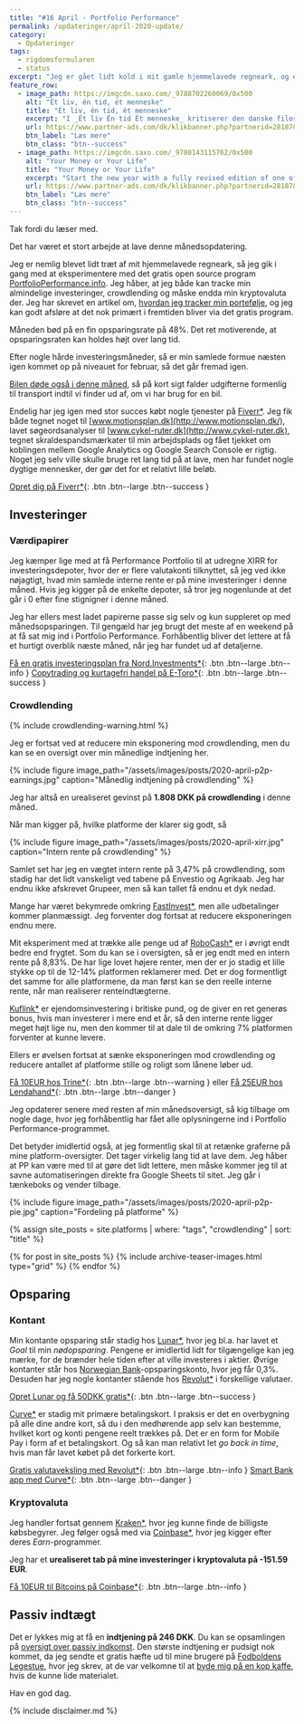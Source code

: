 ```yaml
---
title: "#16 April - Portfolio Performance"
permalink: /opdateringer/april-2020-update/
category:
  - Opdateringer
tags:
  - rigdomsformularen
  - status
excerpt: "Jeg er gået lidt kold i mit gamle hjemmelavede regneark, og er ved at lægge tallene ind i Portfolio Performance."
feature_row:
  - image_path: https://imgcdn.saxo.com/_9788702260069/0x500
    alt: "Ét liv, én tid, ét menneske"
    title: "Ét liv, én tid, ét menneske"
    excerpt: "I _Ét liv Én tid Ét menneske_ kritiserer den danske filosof og erhvervsleder Morten Albæk idéen om, at man ved at sætte klarere grænser mellem arbejdstid og fritid, kan løse dette seriøse problem. Ifølge Morten Albæk findes svaret snarere ved at skabe sig et meningsfuldt liv."
    url: https://www.partner-ads.com/dk/klikbanner.php?partnerid=28187&bannerid=43264&htmlurl=https://www.saxo.com/dk/et-liv-en-tid-et-menneske_morten-albaek_haeftet_9788702260069
    btn_label: "Læs mere"
    btn_class: "btn--success"
  - image_path: https://imgcdn.saxo.com/_9780143115762/0x500
    alt: "Your Money or Your Life"
    title: "Your Money or Your Life"
    excerpt: "Start the new year with a fully revised edition of one of the most influential books ever written on personal finance with more than a million copies sold"
    url: https://www.partner-ads.com/dk/klikbanner.php?partnerid=28187&bannerid=43264&htmlurl=https://www.saxo.com/dk/your-money-or-your-life_vicki-robin_paperback_9780143115762
    btn_label: "Læs mere"
    btn_class: "btn--success"
---
```


Tak fordi du læser med.

Det har været et stort arbejde at lave denne månedsopdatering.

Jeg er nemlig blevet lidt træt af mit hjemmelavede regneark, så jeg gik i gang med at eksperimentere med det gratis open source program [PortfolioPerformance.info](http://www.portfolio-performance.info). Jeg håber, at jeg både kan tracke min almindelige investeringer, crowdlending og måske endda min kryptovaluta der. 
Jeg har skrevet en artikel om, [hvordan jeg tracker min portefølje](/hvordan-tracker-jeg-min-portefolje/), og jeg kan godt afsløre at det nok primært i fremtiden bliver via det gratis program.

Måneden bød på en fin opsparingsrate på 48%. Det ret motiverende, at opsparingsraten kan holdes højt over lang tid.

Efter nogle hårde investeringsmåneder, så er min samlede formue næsten igen kommet op på niveauet for februar, så det går fremad igen.

[Bilen døde også i denne måned](/bilen-synes-2020/), så på kort sigt falder udgifterne formenlig til transport indtil vi finder ud af, om vi har brug for en bil.

Endelig har jeg igen med stor succes købt nogle tjenester på [Fiverr\*](/go/fiverr/). Jeg fik både tegnet noget til [www.motionsplan.dk](http://www.motionsplan.dk/), lavet søgeordsanalyser til [www.cykel-ruter.dk](http://www.cykel-ruter.dk), tegnet skraldespandsmærkater til min arbejdsplads og fået tjekket om koblingen mellem Google Analytics og Google Search Console er rigtig. Noget jeg selv ville skulle bruge ret lang tid på at lave, men har fundet nogle dygtige mennesker, der gør det for et relativt lille beløb.

[Opret dig på Fiverr\*](/go/fiverr/){: .btn .btn--large .btn--success }

## Investeringer

### Værdipapirer

Jeg kæmper lige med at få Performance Portfolio til at udregne XIRR for investeringsdepoter, hvor der er flere valutakonti tilknyttet, så jeg ved ikke nøjagtigt, hvad min samlede interne rente er på mine investeringer i denne måned. Hvis jeg kigger på de enkelte depoter, så tror jeg nogenlunde at det går i 0 efter fine stignigner i denne måned.

Jeg har ellers mest ladet papirerne passe sig selv og kun suppleret op med månedsopsparingen. Til gengæld har jeg brugt det meste af en weekend på at få sat mig ind i Portfolio Performance. Forhåbentlig bliver det lettere at få et hurtigt overblik næste måned, når jeg har fundet ud af detaljerne.

[Få en gratis investeringsplan fra Nord.Investments\*](/go/nord/){: .btn .btn--large .btn--info } [Copytrading og kurtagefri handel på E-Toro\*](/go/etoro/){: .btn .btn--large .btn--success }

### Crowdlending

{% include crowdlending-warning.html %}

Jeg er fortsat ved at reducere min eksponering mod crowdlending, men du kan se en oversigt over min månedlige indtjening her.

{% include figure image_path="/assets/images/posts/2020-april-p2p-earnings.jpg" caption="Månedlig indtjening på crowdlending" %}

Jeg har altså en urealiseret gevinst på **1.808 DKK på crowdlending** i denne måned.

Når man kigger på, hvilke platforme der klarer sig godt, så 

{% include figure image_path="/assets/images/posts/2020-april-xirr.jpg" caption="Intern rente på crowdlending" %}

Samlet set har jeg en vægtet intern rente på 3,47% på crowdlending, som stadig har det lidt vanskeligt ved tabene på Envestio og Agrikaab. Jeg har endnu ikke afskrevet Grupeer, men så kan tallet få endnu et dyk nedad.

Mange har været bekymrede omkring [FastInvest\*](/go/fastinvest/), men alle udbetalinger kommer planmæssigt. Jeg forventer dog fortsat at reducere eksponeringen endnu mere.

Mit eksperiment med at trække alle penge ud af [RoboCash\*](/go/robocash/) er i øvrigt endt bedre end frygtet. Som du kan se i oversigten, så er jeg endt med en intern rente på 8,83%. De har lige lovet højere renter, men der er jo stadig et lille stykke op til de 12-14% platformen reklamerer med. Det er dog formentligt det samme for alle platformene, da man først kan se den reelle interne rente, når man realiserer renteindtægterne.

[Kuflink\*](/go/kuflink/) er ejendomsinvestering i britiske pund, og de giver en ret generøs bonus, hvis man investerer i mere end et år, så den interne rente ligger meget højt lige nu, men den kommer til at dale til de omkring 7% platformen forventer at kunne levere.

Ellers er øvelsen fortsat at sænke eksponeringen mod crowdlending og reducere antallet af platforme stille og roligt som lånene løber ud.

[Få 10EUR hos Trine\*](/go/trine/){: .btn .btn--large .btn--warning } eller [Få 25EUR hos Lendahand\*](/go/lendahand/){: .btn .btn--large .btn--danger }

Jeg opdaterer senere med resten af min månedsoversigt, så kig tilbage om nogle dage, hvor jeg forhåbentlig har fået alle oplysningerne ind i Portfolio Performance-programmet.

Det betyder imidlertid også, at jeg formentlig skal til at retænke graferne på mine platform-oversigter. Det tager virkelig lang tid at lave dem. Jeg håber at PP kan være med til at gøre det lidt lettere, men måske kommer jeg til at savne automatiseringen direkte fra Google Sheets til sitet. Jeg går i tænkeboks og vender tilbage.

{% include figure image_path="/assets/images/posts/2020-april-p2p-pie.jpg" caption="Fordeling på platforme" %}

<div class="feature__wrapper">

{% assign site_posts = site.platforms | where: "tags", "crowdlending" | sort: "title" %}

{% for post in site_posts %}
  {% include archive-teaser-images.html type="grid" %}
{% endfor %}

</div>

## Opsparing

### Kontant

Min kontante opsparing står stadig hos [Lunar\*](/go/lunar/), hvor jeg bl.a. har lavet et _Goal_ til min _nødopsparing_. Pengene er imidlertid lidt for tilgængelige kan jeg mærke, for de brænder hele tiden efter at ville investeres i aktier. Øvrige kontanter står hos [Norwegian Bank](/go/norwegian/)-opsparingskonto, hvor jeg får 0,3%. Desuden har jeg nogle kontanter stående hos [Revolut\*](/go/revolut/) i forskellige valutaer. 

[Opret Lunar og få 50DKK gratis\*](/go/lunar/){: .btn .btn--large .btn--success }

[Curve\*](/go/curve/) er stadig mit primære betalingskort. I praksis er det en overbygning på alle dine andre kort, så du i den medhørende app selv kan bestemme, hvilket kort og konti pengene reelt trækkes på. Det er en form for Mobile Pay i form af et betalingskort. Og så kan man relativt let _go back in time_, hvis man får lavet købet på det forkerte kort.

[Gratis valutaveksling med Revolut\*](/go/revolut/){: .btn .btn--large .btn--info } [Smart Bank app med Curve\*](/go/curve/){: .btn .btn--large .btn--danger }

### Kryptovaluta

Jeg handler fortsat gennem [Kraken\*](/go/kraken/), hvor jeg kunne finde de billigste købsbegyrer. Jeg følger også med via [Coinbase\*](/go/coinbase/), hvor jeg kigger efter deres _Earn_-programmer. 

Jeg har et **urealiseret tab på mine investeringer i kryptovaluta på -151.59 EUR**. 

[Få 10EUR til Bitcoins på Coinbase\*](/go/coinbase){: .btn .btn--large .btn--info }

## Passiv indtægt

Det er lykkes mig at få en **indtjening på 246 DKK**. Du kan se opsamlingen på [oversigt over passiv indkomst](/passiv-indkomst/). Den største indtjening er pudsigt nok kommet, da jeg sendte et gratis hæfte ud til mine brugere på [Fodboldens Legestue](http://www.legestue.net), hvor jeg skrev, at de var velkomne til at [byde mig på en kop kaffe](http://www.buymeacoffee.com/lsolesen), hvis de kunne lide materialet.

Hav en god dag.

{% include disclaimer.md %}
